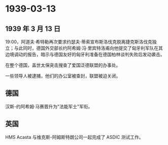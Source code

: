 # 1939-03-13

## 1939 年 3 月 13 日

19:00，阿道夫·希特勒再次要求约瑟夫·蒂索宣布斯洛伐克脱离捷克斯洛伐克独立；与此同时，德国外交部长约阿希姆·冯·里宾特洛甫向他提交了匈牙利军队在其边境调动的报告，暗示与德国友好的匈牙利准备在德国柏林谈判失败后发动袭击。

在整个德国，盖世太保突击搜查了爱国泛德联盟的办事处。

一些领导人被逮捕，他们的办公室被查封，联盟被迫关闭。

## 德国

汉斯-约阿希姆·马赛晋升为"法能军士"军衔。

## 英国

HMS Acasta 与维克斯-阿姆斯特朗公司一起完成了 ASDIC 测试工作。

